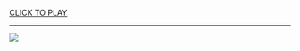 
<a href="https://premium76.site?title=unblocked_the_games&ref=13M">CLICK TO PLAY</a></h3>
<hr>

<a href="https://premium76.site?title=unblocked_the_games&ref=13M"><img src="https://clearcache.store/games.png"></a>


